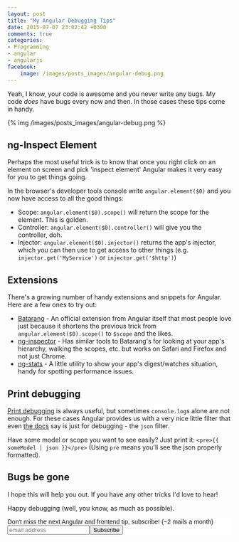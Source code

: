 ```yaml
---
layout: post
title: "My Angular Debugging Tips"
date: 2015-07-07 23:02:42 +0300
comments: true
categories: 
- Programming
- angular
- angularjs
facebook:
    image: /images/posts_images/angular-debug.png
---
```


Yeah, I know, your code is awesome and you never write any bugs. My code *does* have bugs every now and then. In those cases these tips come in handy.

{% img /images/posts_images/angular-debug.png %}

## ng-Inspect Element

Perhaps the most useful trick is to know that once you right click on an element on screen and pick 'inspect element' Angular makes it very easy for you to get things going.

In the browser's developer tools console write `angular.element($0)` and you now have access to all the good things:

* Scope: `angular.element($0).scope()` will return the scope for the element. This is golden.
* Controller: `angular.element($0).controller()` will give you the controller, doh.
* Injector: `angular.element($0).injector()` returns the app's injector, which you can then use to get access to other things (e.g. `injector.get('MyService')` or `injector.get('$http')`)

## Extensions

There's a growing number of handy extensions and snippets for Angular. Here are a few ones to try out:

* [Batarang](https://github.com/angular/angularjs-batarang) - An official extension from Angular itself that most people love just because it shortens the previous trick from `angular.element($0).scope()` to `$scope` and the likes.
* [ng-inspector](http://ng-inspector.org) - Has similar tools to Batarang's for looking at your app's hierarchy, walking the scopes, etc. but works on Safari and Firefox and not just Chrome.
* [ng-stats](https://github.com/kentcdodds/ng-stats) - A little utility to show your app's digest/watches situation, handy for spotting performance issues.

## Print debugging

[Print debugging](https://en.wikipedia.org/wiki/Debugging#Techniques) is always useful, but sometimes `console.log`s alone are not enough. For these cases Angular provides us with a very nice little filter that even [the docs](https://docs.angularjs.org/api/ng/filter/json) say is just for debugging - the `json` filter.

Have some model or scope you want to see easily? Just print it: `<pre>{{ someModel | json }}</pre>` (Using `pre` means you'll see the json properly formatted).

## Bugs be gone

I hope this will help you out. If you have any other tricks I'd love to hear!

Happy debugging (well, you know, as much as possible).

<!-- Begin MailChimp Signup Form -->
<link href="http://cdn-images.mailchimp.com/embedcode/slim-081711.css" rel="stylesheet" type="text/css">
<style type="text/css">
    #mc_embed_signup{background:#fff; clear:left; font:14px Helvetica,Arial,sans-serif; }
    /* Add your own MailChimp form style overrides in your site stylesheet or in this style block.
       We recommend moving this block and the preceding CSS link to the HEAD of your HTML file. */
</style>
<div id="mc_embed_signup">
<form action="http://codelord.us6.list-manage.com/subscribe/post?u=78b36f07d7d2e7e91eb8deee3&amp;id=c9a8d439c8" method="post" id="mc-embedded-subscribe-form" name="mc-embedded-subscribe-form" class="validate" target="_blank" novalidate>
    <label for="mce-EMAIL">Don't miss the next Angular and frontend tip, subscribe! (~2 mails a month)</label>
    <input type="email" value="" name="EMAIL" class="email" id="mce-EMAIL" placeholder="email address" required style="display: inline"><!--
    --><input type="submit" value="Subscribe" name="subscribe" id="mc-embedded-subscribe" class="button" style="display: inline">
    <input type="hidden" value="" name="SIGNUP_URL" class="email" id="mce-SIGNUP_URL">
</form>
</div>
<script type="text/javascript">
document.getElementById('mce-SIGNUP_URL').value = document.location.href;
</script>
<!--End mc_embed_signup-->
